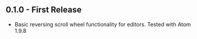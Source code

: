 ## 0.1.0 - First Release
* Basic reversing scroll wheel functionality for editors. Tested with Atom 1.9.8
